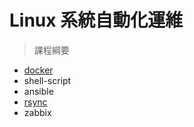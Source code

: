 # Linux 系統自動化運維

> 課程綱要
- [docker](https://github.com/oxolll/Linux/tree/Linux%E7%B3%BB%E7%B5%B1%E8%87%AA%E5%8B%95%E5%8C%96%E9%81%8B%E7%B6%AD/Docker)
- shell-script
- ansible
- [rsync](https://github.com/oxolll/Linux/tree/Linux%E7%B3%BB%E7%B5%B1%E8%87%AA%E5%8B%95%E5%8C%96%E9%81%8B%E7%B6%AD/rsync)
- zabbix
